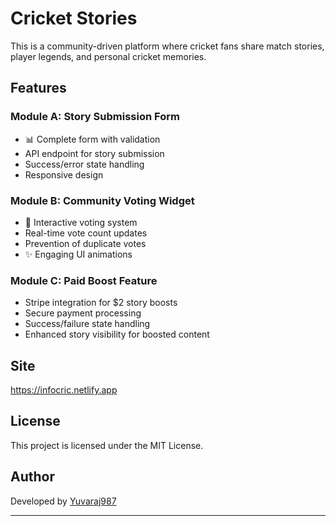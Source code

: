 # Cricket Stories

This is a community-driven platform where cricket fans share match stories, player legends, and personal cricket memories.

## Features

### Module A: Story Submission Form
- 📊 Complete form with validation
- API endpoint for story submission
- Success/error state handling
- Responsive design

### Module B: Community Voting Widget
- 📱 Interactive voting system
- Real-time vote count updates
- Prevention of duplicate votes
- ✨ Engaging UI animations

### Module C: Paid Boost Feature
- Stripe integration for $2 story boosts
- Secure payment processing
- Success/failure state handling
- Enhanced story visibility for boosted content

## Site
https://infocric.netlify.app

## License

This project is licensed under the MIT License.

## Author

 Developed by [Yuvaraj987](https://github.com/Yuvaraj987)

 ---
